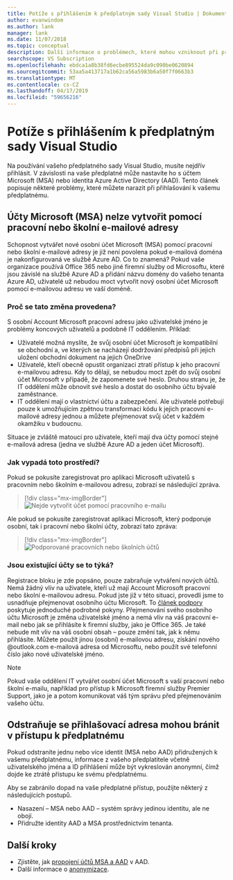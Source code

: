 ```yaml
---
title: Potíže s přihlášením k předplatným sady Visual Studio | Dokumentace Microsoftu
author: evanwindom
ms.author: lank
manager: lank
ms.date: 11/07/2018
ms.topic: conceptual
description: Další informace o problémech, které mohou vzniknout při přihlašování k předplatná sady Visual Studio
searchscope: VS Subscription
ms.openlocfilehash: ebdca1a8b38fd6ecbe895524da9c090be0620894
ms.sourcegitcommit: 53aa5a413717a1b62ca56a5983b6a50f7f0663b3
ms.translationtype: MT
ms.contentlocale: cs-CZ
ms.lasthandoff: 04/17/2019
ms.locfileid: "59656216"
---
```

# <a name="issues-signing-in-to-visual-studio-subscriptions"></a>Potíže s přihlášením k předplatným sady Visual Studio
Na používání vašeho předplatného sady Visual Studio, musíte nejdřív přihlásit.  V závislosti na vaše předplatné může nastavíte ho s účtem Microsoft (MSA) nebo identita Azure Active Directory (AAD).  Tento článek popisuje některé problémy, které můžete narazit při přihlašování k vašemu předplatnému.

## <a name="microsoft-accounts-msa-cannot-be-created-using-workschool-email-addresses"></a>Účty Microsoft (MSA) nelze vytvořit pomocí pracovní nebo školní e-mailové adresy

Schopnost vytvářet nové osobní účet Microsoft (MSA) pomocí pracovní nebo školní e-mailové adresy je již není povolena pokud e-mailová doména je nakonfigurovaná ve službě Azure AD. Co to znamená? Pokud vaše organizace používá Office 365 nebo jiné firemní služby od Microsoftu, které jsou závislé na službě Azure AD a přidání názvu domény do vašeho tenanta Azure AD, uživatelé už nebudou moct vytvořit nový osobní účet Microsoft pomocí e-mailovou adresu ve vaší doméně.

### <a name="why-was-this-change-made"></a>Proč se tato změna provedena?

S osobní Account Microsoft pracovní adresu jako uživatelské jméno je problémy koncových uživatelů a podobně IT oddělením. Příklad:
- Uživatelé možná myslíte, že svůj osobní účet Microsoft je kompatibilní se obchodní a, ve kterých se nacházejí dodržování předpisů při jejich uložení obchodní dokument na jejich OneDrive
- Uživatelé, kteří obecně opustit organizaci ztratí přístup k jeho pracovní e-mailovou adresu. Kdy to dělají, se nebudou moct zpět do svůj osobní účet Microsoft v případě, že zapomenete své heslo. Druhou stranu je, že IT oddělení může obnovit své heslo a dostat do osobního účtu bývalé zaměstnance.
- IT oddělení mají o vlastnictví účtu a zabezpečení. Ale uživatelé potřebují pouze k umožňujícím zpětnou transformaci kódu k jejich pracovní e-mailové adresy jednou a můžete přejmenovat svůj účet v každém okamžiku v budoucnu.

Situace je zvláště matoucí pro uživatele, kteří mají dva účty pomocí stejné e-mailová adresa (jedna ve službě Azure AD a jeden účet Microsoft).

### <a name="what-does-this-experience-look-like"></a>Jak vypadá toto prostředí?

Pokud se pokusíte zaregistrovat pro aplikaci Microsoft uživatelů s pracovním nebo školním e-mailovou adresu, zobrazí se následující zpráva.

   > [!div class="mx-imgBorder"]
   > ![Nejde vytvořit účet pomocí pracovního e-mailu](_img/sign-in-issues/cannot-use-work-email.png)

Ale pokud se pokusíte zaregistrovat aplikaci Microsoft, který podporuje osobní, tak i pracovní nebo školní účty, zobrazí tato zpráva:

   > [!div class="mx-imgBorder"]
   > ![Podporované pracovních nebo školních účtů](_img/sign-in-issues/existing-account.png)

### <a name="are-existing-accounts-affected"></a>Jsou existující účty se to týká?
Registrace bloku je zde popsáno, pouze zabraňuje vytváření nových účtů. Nemá žádný vliv na uživatele, kteří už mají Account Microsoft pracovní nebo školní e-mailovou adresu. Pokud jste již v této situaci, provedli jsme to usnadňuje přejmenovat osobního účtu Microsoft. To [článek podpory](http://windows.microsoft.com/en-US/Windows/rename-personal-microsoft-account) poskytuje jednoduché podrobné pokyny. Přejmenování svého osobního účtu Microsoft je změna uživatelské jméno a nemá vliv na váš pracovní e-mail nebo jak se přihlásíte k firemní služby, jako je Office 365. Je také nebude mít vliv na váš osobní obsah – pouze změní tak, jak k němu přihlásíte. Můžete použít jinou (osobní) e-mailovou adresu, získání nového @outlook.com e-mailová adresa od Microsoftu, nebo použít své telefonní číslo jako nové uživatelské jméno.

> [!NOTE]
> Pokud vaše oddělení IT vytvářet osobní účet Microsoft s vaší pracovní nebo školní e-mailu, například pro přístup k Microsoft firemní služby Premier Support, jako je a potom komunikovat váš tým správu před přejmenováním vašeho účtu.

## <a name="deleting-a-sign-in-address-may-prevent-access-to-a-subscription"></a>Odstraňuje se přihlašovací adresa mohou bránit v přístupu k předplatnému

Pokud odstraníte jednu nebo více identit (MSA nebo AAD) přidružených k vašemu předplatnému, informace z vašeho předplatitele včetně uživatelského jména a ID přihlášení může být vykreslován anonymní, čímž dojde ke ztrátě přístupu ke svému předplatnému.

Aby se zabránilo dopad na vaše předplatné přístup, použijte některý z následujících postupů.
- Nasazení – MSA nebo AAD – systém správy jedinou identitu, ale ne obojí.
- Přidružte identity AAD a MSA prostřednictvím tenanta.

## <a name="next-steps"></a>Další kroky
- Zjistěte, jak [propojení účtů MSA a AAD](/azure/active-directory/b2b/add-users-administrator) v AAD.
- Další informace o [anonymizace](anonymization.md).
